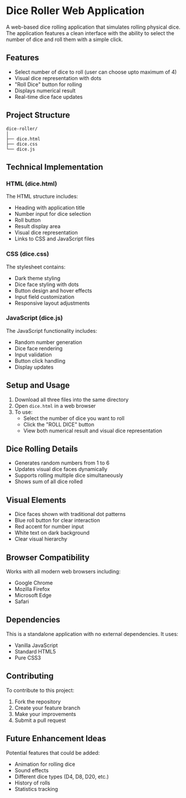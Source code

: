 # Dice Roller Web Application

A web-based dice rolling application that simulates rolling physical dice. The application features a clean interface with the ability to select the number of dice and roll them with a simple click.

## Features

- Select number of dice to roll (user can choose upto maximum of 4)
- Visual dice representation with dots
- "Roll Dice" button for rolling
- Displays numerical result
- Real-time dice face updates

## Project Structure

```
dice-roller/
│
├── dice.html
├── dice.css
└── dice.js
```

## Technical Implementation

### HTML (dice.html)
The HTML structure includes:
- Heading with application title
- Number input for dice selection
- Roll button
- Result display area
- Visual dice representation
- Links to CSS and JavaScript files

### CSS (dice.css)
The stylesheet contains:
- Dark theme styling
- Dice face styling with dots
- Button design and hover effects
- Input field customization
- Responsive layout adjustments

### JavaScript (dice.js)
The JavaScript functionality includes:
- Random number generation
- Dice face rendering
- Input validation
- Button click handling
- Display updates

## Setup and Usage

1. Download all three files into the same directory
2. Open `dice.html` in a web browser
3. To use:
   - Select the number of dice you want to roll
   - Click the "ROLL DICE" button
   - View both numerical result and visual dice representation

## Dice Rolling Details

- Generates random numbers from 1 to 6
- Updates visual dice faces dynamically
- Supports rolling multiple dice simultaneously
- Shows sum of all dice rolled

## Visual Elements

- Dice faces shown with traditional dot patterns
- Blue roll button for clear interaction
- Red accent for number input
- White text on dark background
- Clear visual hierarchy

## Browser Compatibility

Works with all modern web browsers including:
- Google Chrome
- Mozilla Firefox
- Microsoft Edge
- Safari

## Dependencies

This is a standalone application with no external dependencies. It uses:
- Vanilla JavaScript
- Standard HTML5
- Pure CSS3

## Contributing

To contribute to this project:
1. Fork the repository
2. Create your feature branch
3. Make your improvements
4. Submit a pull request

## Future Enhancement Ideas

Potential features that could be added:
- Animation for rolling dice
- Sound effects
- Different dice types (D4, D8, D20, etc.)
- History of rolls
- Statistics tracking
